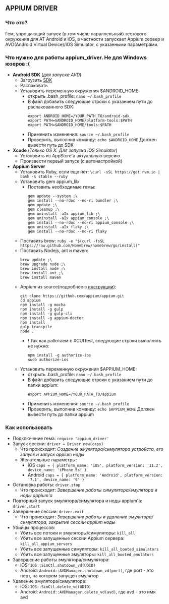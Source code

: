 APPIUM DRIVER
-------------

### Что это?
Гем, упрощающий запуск (в том числе параллельный) тестового окружения для АТ Android и iOS, в частности
запускает Appium сервер и AVD(Android Virtual Device)/iOS Simulator, с указанными параметрами.

### Что нужно для работы appium_driver. Не для Windows юзеров :(
- **Android SDK** (*для запуска AVD*)
  - Загрузить [SDK](https://developer.android.com/studio/releases/sdk-tools.html)
  - Распаковать
  - Установить переменную окружения $ANDROID_HOME:
    - открыть .bash_profile: `nano ~/.bash_profile `
    - В файл добавить следующие строки с указанием пути до распакованного SDK:
       ```
       export ANDROID_HOME=/YOUR_PATH_TO/android-sdk
       export PATH=$ANDROID_HOME/platform-tools:$PATH
       export PATH=$ANDROID_HOME/tools:$PATH
       ```
    - Применить изменения: `source ~/.bash_profile`
    - Проверить, выполнив команду: `echo $ANDROID_HOME`
    Должен вывести путь до SDK
- **Xcode** (*Только OS X. Для запуска iOS Simulator*)
  - Установить из AppStore'a актуальную версию
  - Произвести первый запуск (с автонастройкой)
- **Appium Server**
  - Установить Ruby, если еще нет: `\curl -sSL https://get.rvm.io | bash -s stable --ruby`
  - Установить gem appium_lib
    - Поставить необходимые гемы:
        ```
        gem update --system ;\
        gem install --no-rdoc --no-ri bundler ;\
        gem update ;\
        gem cleanup ;\
        gem uninstall -aIx appium_lib ;\
        gem uninstall -aIx appium_console ;\
        gem install --no-rdoc --no-ri appium_console ;\
        gem uninstall -aIx flaky ;\
        gem install --no-rdoc --no-ri flaky
        ```
  - Поставить brew: `ruby -e "$(curl -fsSL https://raw.github.com/Homebrew/homebrew/go/install)"`
  - Поставить Nodejs, ant и maven:
      ```
      brew update ;\
      brew upgrade node ;\
      brew install node ;\
      brew install ant ;\
      brew install maven
      ```
  - Appium из source(подробнее в [инструкции](https://github.com/appium/appium/blob/master/docs/en/contributing-to-appium/appium-from-source.md#setting-up-appium-from-source)):
      ```
      git clone https://github.com/appium/appium.git
      cd appium
      npm install -g mocha
      npm install -g gulp
      npm install -g gulp-cli
      npm install -g appium-doctor
      npm install
      gulp transpile
      node .
      ```
      - ! Так как работаем с XCUITest, следующие строки выполнять не нужно:
         ```
         npm install -g authorize-ios
         sudo authorize-ios
         ```
  - Установить переменную окружения $APPIUM_HOME:
     - открыть .bash_profile: `nano ~/.bash_profile `
     - В файл добавить следующие строки с указанием пути до папки appium:
        ```
        export APPIUM_HOME=/YOUR_PATH_TO/appium
        ```
     - Применить изменения: `source ~/.bash_profile`
     - Проверить, выполнив команду: `echo $APPIUM_HOME`
     Должен вывести путь до папки appium        
### Как использовать
- Подключение гема: `require 'appium_driver'`
- Запуск сессии: `driver = Driver.new(caps)`
  - Что происходит: *Создание эмулятора/симулятора устройста, его запуск и запуск appium ноды*
  - Желательные параметры:
    - iOS `caps = { platform_name: 'iOS', platform_version: '11.2', device_name: 'iPhone 5s' }`
    - Android `caps = { platform_name: 'Android', platform_version: '7.1', device_name: '9' }`
- Остановка работы: `driver.stop`
  - Что происходит: *Завершение работы симулятора/эмулятора и ноды appium'a*
- Повторный запуск эмулятора/симулятора и ноды appium'a: `driver.start`
- Завершение сессии: `driver.exit`
  - Что происходит: *Завершение работы и удаление эмулятора/симулятора, закрытие сессии appium ноды*
- Убийцы процессов:
  - Убить все потоки и эмуляторы/симуляторы: `kill_all`
  - Убить все запущенные сессии Appium сервера: `kill_all_appium_servers`
  - Убить все запущенные симуляторы: `kill_all_booted_simulators`
  - Убить все запущенные эмуляторы: `kill_all_booted_emulators`
- Завершение работы эмулятора/симулятора:
  - iOS: `IOS::SimCtl.shutdown_vd(UDID)`
  - Android: `Android::AVDManager.shutdown_vd(port)`, где port - это порт, на котором запущен эмулятор
- Удаление эмулятора/симулятора:
  - iOS: `IOS::SimCtl.delete_vd(UDID)`
  - Android: `Android::AVDManager.delete_vd(avd)`, где avd - это имя avd
